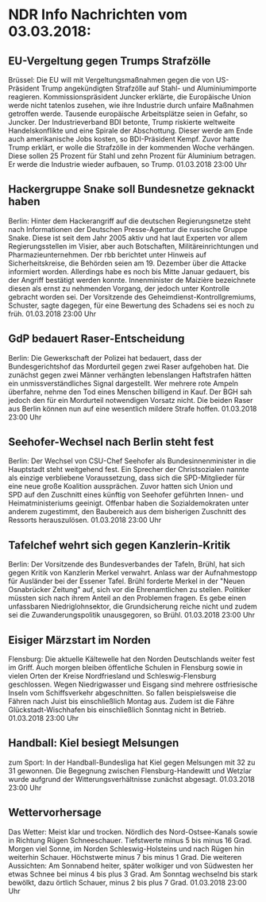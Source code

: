 # NDR Info Nachrichten vom 03.03.2018:


## EU-Vergeltung gegen Trumps Strafzölle
Brüssel: Die EU will mit Vergeltungsmaßnahmen gegen die von US-Präsident Trump angekündigten Strafzölle auf Stahl- und Aluminiumimporte reagieren. Kommissionspräsident Juncker erklärte, die Europäische Union werde nicht tatenlos zusehen, wie ihre Industrie durch unfaire Maßnahmen getroffen werde. Tausende europäische Arbeitsplätze seien in Gefahr, so Juncker. Der Industrieverband BDI betonte, Trump riskierte weltweite Handelskonflikte und eine Spirale der Abschottung. Dieser werde am Ende auch amerikanische Jobs kosten, so BDI-Präsident Kempf. Zuvor hatte Trump erklärt, er wolle die Strafzölle in der kommenden Woche verhängen. Diese sollen 25 Prozent für Stahl und zehn Prozent für Aluminium betragen. Er werde die Industrie wieder aufbauen, so Trump. 01.03.2018 23:00 Uhr 

## Hackergruppe Snake soll Bundesnetze geknackt haben
Berlin: Hinter dem Hackerangriff auf die deutschen Regierungsnetze steht nach Informationen der Deutschen Presse-Agentur die russische Gruppe Snake. Diese ist seit dem Jahr 2005 aktiv und hat laut Experten vor allem Regierungsstellen im Visier, aber auch Botschaften, Militäreinrichtungen und Pharmazieunternehmen. Der rbb berichtet unter Hinweis auf Sicherheitskreise, die Behörden seien am 19. Dezember über die Attacke informiert worden. Allerdings habe es noch bis Mitte Januar gedauert, bis der Angriff bestätigt werden konnte. Innenminister de Maizière bezeichnete diesen als ernst zu nehmenden Vorgang, der jedoch unter Kontrolle gebracht worden sei. Der Vorsitzende des Geheimdienst-Kontrollgremiums, Schuster, sagte dagegen, für eine Bewertung des Schadens sei es noch zu früh. 01.03.2018 23:00 Uhr 

## GdP bedauert Raser-Entscheidung
Berlin: Die Gewerkschaft der Polizei hat bedauert, dass der Bundesgerichtshof das Mordurteil gegen zwei Raser aufgehoben hat. Die zunächst gegen zwei Männer verhängten lebenslangen Haftstrafen hätten ein unmissverständliches Signal dargestellt. Wer mehrere rote Ampeln überfahre, nehme den Tod eines Menschen billigend in Kauf. Der BGH sah jedoch den für ein Mordurteil notwendigen Vorsatz nicht. Die beiden Raser aus Berlin können nun auf eine wesentlich mildere Strafe hoffen. 01.03.2018 23:00 Uhr 

## Seehofer-Wechsel nach Berlin steht fest
Berlin: Der Wechsel von CSU-Chef Seehofer als Bundesinnenminister in die Hauptstadt steht weitgehend fest. Ein Sprecher der Christsozialen nannte als einzige verbliebene Voraussetzung, dass sich die SPD-Mitglieder für eine neue große Koalition aussprächen. Zuvor hatten sich Union und SPD auf den Zuschnitt eines künftig von Seehofer geführten Innen- und Heimatministeriums geeinigt. Offenbar haben die Sozialdemokraten unter anderem zugestimmt, den Baubereich aus dem bisherigen Zuschnitt des Ressorts herauszulösen. 01.03.2018 23:00 Uhr 

## Tafelchef wehrt sich gegen Kanzlerin-Kritik
Berlin: Der Vorsitzende des Bundesverbandes der Tafeln, Brühl, hat sich gegen Kritik von Kanzlerin Merkel verwahrt. Anlass war der Aufnahmestopp für Ausländer bei der Essener Tafel. Brühl forderte Merkel in der "Neuen Osnabrücker Zeitung" auf, sich vor die Ehrenamtlichen zu stellen. Politiker müssten sich nach ihrem Anteil an den Problemen fragen. Es gebe einen unfassbaren Niedriglohnsektor, die Grundsicherung reiche nicht und zudem sei die Zuwanderungspolitik unausgegoren, so Brühl. 01.03.2018 23:00 Uhr 

## Eisiger Märzstart im Norden
Flensburg: Die aktuelle Kältewelle hat den Norden Deutschlands weiter fest im Griff. Auch morgen bleiben öffentliche Schulen in Flensburg sowie in vielen Orten der Kreise Nordfriesland und Schleswig-Flensburg geschlossen. Wegen Niedrigwasser und Eisgang sind mehrere ostfriesische Inseln vom Schiffsverkehr abgeschnitten. So fallen beispielsweise die Fähren nach Juist bis einschließlich Montag aus. Zudem ist die Fähre Glückstadt-Wischhafen bis einschließlich Sonntag nicht in Betrieb. 01.03.2018 23:00 Uhr 

## Handball: Kiel besiegt Melsungen
zum Sport: In der Handball-Bundesliga hat Kiel gegen Melsungen mit 32 zu 31 gewonnen. Die Begegnung zwischen Flensburg-Handewitt und Wetzlar wurde aufgrund der Witterungsverhältnisse zunächst abgesagt. 01.03.2018 23:00 Uhr 

## Wettervorhersage
Das Wetter: Meist klar und trocken. Nördlich des Nord-Ostsee-Kanals sowie in Richtung Rügen Schneeschauer. Tiefstwerte minus 5 bis minus 16 Grad. Morgen viel Sonne, im Norden Schleswig-Holsteins und nach Rügen hin weiterhin Schauer. Höchstwerte minus 7 bis minus 1 Grad. Die weiteren Aussichten: Am Sonnabend heiter, später wolkiger und von Südwesten her etwas Schnee bei minus 4 bis plus 3 Grad. Am Sonntag wechselnd bis stark bewölkt, dazu örtlich Schauer, minus 2 bis plus 7 Grad. 01.03.2018 23:00 Uhr 
